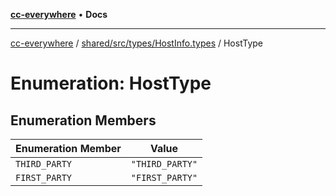 [**cc-everywhere**](../../../../../index.md) • **Docs**

***

[cc-everywhere](../../../../../index.md) / [shared/src/types/HostInfo.types](../index.md) / HostType

# Enumeration: HostType

## Enumeration Members

| Enumeration Member | Value |
| ------ | ------ |
| `THIRD_PARTY` | `"THIRD_PARTY"` |
| `FIRST_PARTY` | `"FIRST_PARTY"` |
